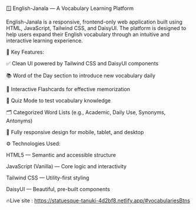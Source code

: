 🪟 English-Janala — A Vocabulary Learning Platform

English-Janala is a responsive, frontend-only web application built using HTML, JavaScript, Tailwind CSS, and DaisyUI. The platform is designed to help users expand their English vocabulary through an intuitive and interactive learning experience.

🔑 Key Features:

✅ Clean UI powered by Tailwind CSS and DaisyUI components

📚 Word of the Day section to introduce new vocabulary daily

🧠 Interactive Flashcards for effective memorization

🎯 Quiz Mode to test vocabulary knowledge

🗂️ Categorized Word Lists (e.g., Academic, Daily Use, Synonyms, Antonyms)

📱 Fully responsive design for mobile, tablet, and desktop

⚙️ Technologies Used:

HTML5 — Semantic and accessible structure

JavaScript (Vanilla) — Core logic and interactivity

Tailwind CSS — Utility-first styling

DaisyUI — Beautiful, pre-built components

🔥Live site : https://statuesque-tanuki-4d2bf8.netlify.app/#vocabulariesBtns


